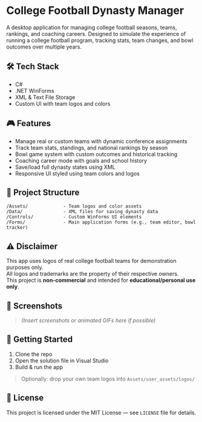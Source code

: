 # College Football Dynasty Manager

A desktop application for managing college football seasons, teams, rankings, and coaching careers. Designed to simulate the experience of running a college football program, tracking stats, team changes, and bowl outcomes over multiple years.

## 🛠 Tech Stack

- C#
- .NET WinForms
- XML & Text File Storage
- Custom UI with team logos and colors

## 🎮 Features

- Manage real or custom teams with dynamic conference assignments
- Track team stats, standings, and national rankings by season
- Bowl game system with custom outcomes and historical tracking
- Coaching career mode with goals and school history
- Save/load full dynasty states using XML
- Responsive UI styled using team colors and logos

## 📁 Project Structure

```
/Assets/             - Team logos and color assets  
/Data/               - XML files for saving dynasty data  
/Controls/           - Custom WinForms UI elements  
/Forms/              - Main application forms (e.g., team editor, bowl tracker)
```

## ⚠️ Disclaimer

This app uses logos of real college football teams for demonstration purposes only.  
All logos and trademarks are the property of their respective owners.  
This project is **non-commercial** and intended for **educational/personal use only**.

## 📸 Screenshots

> *(Insert screenshots or animated GIFs here if possible)*

## 🚀 Getting Started

1. Clone the repo
2. Open the solution file in Visual Studio
3. Build & run the app

> Optionally: drop your own team logos into `Assets/user_assets/logos/`

## 📝 License

This project is licensed under the MIT License — see `LICENSE` file for details.
